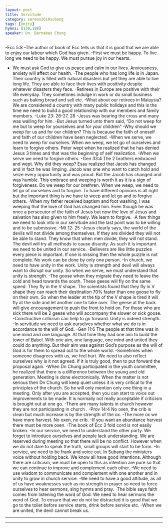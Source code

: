 ```yaml
---
layout: post
title: Servitude
category: sermon2019subang
tags: [Unity]
hymns: [130,188]
speaker: Dn. Barnabas Chung
---
```

-Ecc 5:8 
-The author of book of Ecc tells us that it is good that we are able to enjoy our labour which God has given. 
-First we must be happy. To live long we need to be happy. We must pursue joy in our hearts. 
- We must ask God to give us peace and calm in our lives. Anxiousness, anxiety will affect our health. 
-The people who has long life is in Japan. Their country is filled with natural disasters but yet they are able to live long life. They are able to face their lives with positivity despite whatever disasters they face. 
-Retirees in Europe are positive with their life everyday. They sometimes indulge in work or do small business such as baking bread and sell etc. 
-What about our retirees in Malaysia? We are considered a country with many public holidays and this is the time we need to build a good relationship with our members and family members. 
-Luke 23: 26-27, 28 
-Jesus was bearing the cross and many was wailing for him. 
-But Jesus turned unto them said, “Do not weep for me but to weep for yourselves and for your children”
-Why should we weep for us and for our children? This is because the faith of oneself and faith of our children have been neglected. 
-When we serve, we need to weep for ourselves. When we weep, we let go of ourselves and learn to forgive others. Peter wept when he realized that he has denied Jesus 3 times and that was the beginning of self realization. 
-When we serve we need to forgive others. 
-Gen 33:4 The 2 brothers embraced and wept. Why did they weep? Esau realized that Jacob has changed and in fact he was limping. Jacob was one who want to catch hold and seize every opportunity and was proud. But the Jacob has changed and was humble. This embrace and weeping is worth it as it is a sign of forgiveness. Do we weep for our brethren. When we weep, we need to let go of ourselves and to forgive. To have different opinions is all right but the important thing is we have to weep and let go and to forgive others. 
-When my father received baptism and foot washing, I was weeping that the love of God has changed him. Even though he was once a persecutor of the faith of Jesus but now the love of Jesus and salvation has also given to him freely. We learn to forgive. 
-A few things we need to look into in our servitude and the last point was to be willing and to be submissive. 
-Mt 12: 25 
-Jesus clearly says, the world of the devils will not divide among themselves. If they are divided they will not be able to stand. They know that when men divide, they will not stand. The devil will try all methods to cause disunity. As such it is important we need to be united in our service. 
-Believers are like little puzzles every piece is important. If 
one is missing then the whole puzzle is not complete. No work can be done by only one person. 
-In church, we need to have unity in the work. Unity is strength and devil will always want to disrupt our unity. So when we serve, we must understand that unity is strength. 
-The goose when they migrate they need to leave the cold and head towards the south. These geese will fly on the same speed. They fly in the V shape. The scientists found that they fly in V shape they can reach their destination 70% faster than one goose to fly on their own. So when the leader at the tip of the V shape is tired it will fly at the side and let another one to take over. The geese at the back will give encouragement to push the front to hold on. For those who are sick there will be 2 geese who will accompany the slower or sick goose. 
-Constructive criticism can help to go forward. Unity is indeed strength. 
-In servitude we need to ask ourselves whether what we do is in accordance to the will of God. 
-Gen 11:6 The people at that time was in one mind and one language. At that time they had one aim to build the tower of Babel. With one aim, one language, one mind and united they could do anything. But their aim was against God’s purpose as the will of God is for them to spread out to the whole world. 
-Sometimes when someone disagrees with us, we feel hurt. We need to also reflect ourselves why is it not agreed. If it is truly good, then to put forward the proposal again. 
-When Dn Chung participated in the youth committee, he realized that there is a difference between the young and old generation. Meeting is done electronically. When the matter is not serious then Dn Chung will keep quiet unless it is very critical to the principles of the church. So he will only mention only one thing in a meeting. Only after you are accepted, then you can start to voice out improvements to be made. It is normally not really acceptable if criticism is  brought out at one go. 
-There are many talents in church however they are not participating in church . 
-Prov 14:4 No oxen, the crib is clean but much increase is by the strength of the ox. 
-The more ox we have more harvest. No oxen, no crib. 
-If you want an abundance harvest there must be more oxen. 
-The book of Ecc 3 fold cord is not easily broken. 
-In our service, we need to understand the other party. We forget to introduce ourselves and people lack understanding. We are reserved during meeting so that there will be no conflict. However when we do not dare to speak the truth, small groups will start to be form. 
-In service, we need to be frank and voice out. In Subang the ministers voice without holding back. We know all have good intentions. Although there are criticism, we must be open to this as intention are pure so that we can continue to improve and complement each other. 
-We need to use wisdom to communicate and complement with one another and in unity to grow in church service. 
-We need to have a good attitude, as all of us have weaknesses such as no strength in prayer so need to force ourselves to hear sermons, sing hymns and pray. 
-The bible says faith comes from listening the word of God. We need to hear sermons the word of God. To ensure that we do not be distracted it is good that we go to the toilet before service starts, drink before service etc. 
-When we are united, the devil cannot break us.


----
****
